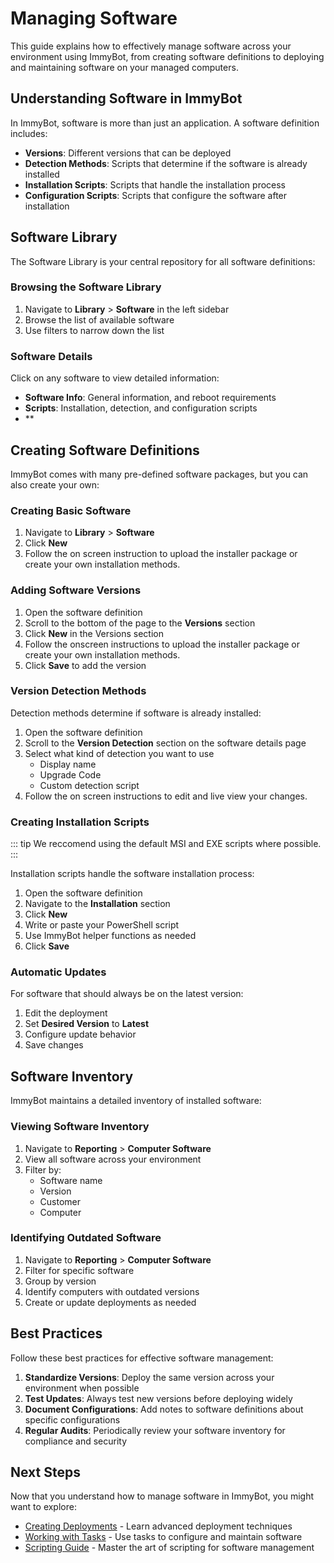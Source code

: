 # Managing Software

This guide explains how to effectively manage software across your environment using ImmyBot, from creating software definitions to deploying and maintaining software on your managed computers.

## Understanding Software in ImmyBot

In ImmyBot, software is more than just an application. A software definition includes:

- **Versions**: Different versions that can be deployed
- **Detection Methods**: Scripts that determine if the software is already installed
- **Installation Scripts**: Scripts that handle the installation process
- **Configuration Scripts**: Scripts that configure the software after installation

## Software Library

The Software Library is your central repository for all software definitions:

### Browsing the Software Library

1. Navigate to **Library** > **Software** in the left sidebar
2. Browse the list of available software
3. Use filters to narrow down the list

### Software Details

Click on any software to view detailed information:

- **Software Info**: General information, and reboot requirements
- **Scripts**: Installation, detection, and configuration scripts
- **

## Creating Software Definitions

ImmyBot comes with many pre-defined software packages, but you can also create your own:

### Creating Basic Software

1. Navigate to **Library** > **Software**
2. Click **New**
3. Follow the on screen instruction to upload the installer package or create your own installation methods.

### Adding Software Versions

1. Open the software definition
2. Scroll to the bottom of the page to the **Versions** section
3. Click **New** in the Versions section
4. Follow the onscreen instructions to upload the installer package or create your own installation methods.
6. Click **Save** to add the version

### Version Detection Methods

Detection methods determine if software is already installed:

1. Open the software definition
2. Scroll to the **Version Detection** section on the software details page
3. Select what kind of detection you want to use
   - Display name
   - Upgrade Code
   - Custom detection script
4. Follow the on screen instructions to edit and live view your changes.

### Creating Installation Scripts

::: tip
We reccomend using the default MSI and EXE scripts where possible.
:::

Installation scripts handle the software installation process:

1. Open the software definition
2. Navigate to the **Installation** section
3. Click **New**
4. Write or paste your PowerShell script
5. Use ImmyBot helper functions as needed
6. Click **Save**

### Automatic Updates

For software that should always be on the latest version:

1. Edit the deployment
2. Set **Desired Version** to **Latest**
3. Configure update behavior
4. Save changes

## Software Inventory

ImmyBot maintains a detailed inventory of installed software:

### Viewing Software Inventory

1. Navigate to **Reporting** > **Computer Software**
2. View all software across your environment
3. Filter by:
   - Software name
   - Version
   - Customer
   - Computer

### Identifying Outdated Software

1. Navigate to **Reporting** > **Computer Software**
2. Filter for specific software
3. Group by version
4. Identify computers with outdated versions
5. Create or update deployments as needed

## Best Practices

Follow these best practices for effective software management:

1. **Standardize Versions**: Deploy the same version across your environment when possible
2. **Test Updates**: Always test new versions before deploying widely
3. **Document Configurations**: Add notes to software definitions about specific configurations
5. **Regular Audits**: Periodically review your software inventory for compliance and security

## Next Steps

Now that you understand how to manage software in ImmyBot, you might want to explore:

- [Creating Deployments](/Documentation/HowToGuides/creating-managing-deployments.md) - Learn advanced deployment techniques
- [Working with Tasks](/Documentation/HowToGuides/working-with-tasks.md) - Use tasks to configure and maintain software
- [Scripting Guide](/Documentation/AdvancedTopics/scripts.md) - Master the art of scripting for software management

